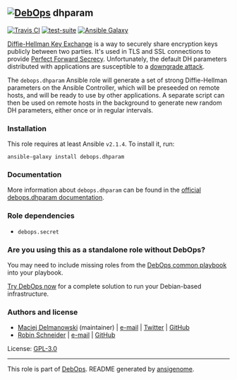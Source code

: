 ## [![DebOps](https://debops.org/images/debops-small.png)](https://debops.org) dhparam

<!-- This file was generated by Ansigenome. Do not edit this file directly but
     instead have a look at the files in the ./meta/ directory. -->

[![Travis CI](https://img.shields.io/travis/debops/ansible-dhparam.svg?style=flat)](https://travis-ci.org/debops/ansible-dhparam)
[![test-suite](https://img.shields.io/badge/test--suite-ansible--dhparam-blue.svg?style=flat)](https://github.com/debops/test-suite/tree/master/ansible-dhparam/)
[![Ansible Galaxy](https://img.shields.io/badge/galaxy-debops.dhparam-660198.svg?style=flat)](https://galaxy.ansible.com/debops/dhparam)


[Diffie-Hellman Key Exchange][] is a way to securely share encryption keys
publicly between two parties. It's used in TLS and SSL connections to
provide [Perfect Forward Secrecy][]. Unfortunately, the default DH parameters
distributed with applications are susceptible to a [downgrade attack][].

The `debops.dhparam` Ansible role will generate a set of strong
Diffie-Hellman parameters on the Ansible Controller, which will be preseeded on
remote hosts, and will be ready to use by other applications. A separate
script can then be used on remote hosts in the background to generate new
random DH parameters, either once or in regular intervals.

[Diffie-Hellman Key Exchange]: https://en.wikipedia.org/wiki/Diffie%E2%80%93Hellman_key_exchange
[Perfect Forward Secrecy]: https://en.wikipedia.org/wiki/Forward_secrecy
[downgrade attack]: https://weakdh.org/

### Installation

This role requires at least Ansible `v2.1.4`. To install it, run:

```Shell
ansible-galaxy install debops.dhparam
```

### Documentation

More information about `debops.dhparam` can be found in the
[official debops.dhparam documentation](https://docs.debops.org/en/latest/ansible/roles/ansible-dhparam/docs/).


### Role dependencies

- `debops.secret`

### Are you using this as a standalone role without DebOps?

You may need to include missing roles from the [DebOps common
playbook](https://github.com/debops/debops-playbooks/blob/master/playbooks/common.yml)
into your playbook.

[Try DebOps now](https://debops.org/) for a complete solution to run your Debian-based infrastructure.





### Authors and license

- [Maciej Delmanowski](https://docs.debops.org/en/latest/debops-keyring/docs/entities.html#debops-keyring-entity-drybjed) (maintainer) | [e-mail](mailto:drybjed@gmail.com) | [Twitter](https://twitter.com/drybjed) | [GitHub](https://github.com/drybjed)
- [Robin Schneider](https://docs.debops.org/en/latest/debops-keyring/docs/entities.html#debops-keyring-entity-ypid) | [e-mail](mailto:ypid@riseup.net) | [GitHub](https://github.com/ypid)

License: [GPL-3.0](https://tldrlegal.com/license/gnu-general-public-license-v3-%28gpl-3%29)

***

This role is part of [DebOps](https://debops.org/). README generated by [ansigenome](https://github.com/nickjj/ansigenome/).
